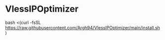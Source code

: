 # VlessIPOptimizer

bash <(curl -fsSL https://raw.githubusercontent.com/Argh94/VlessIPOptimizer/main/install.sh)
